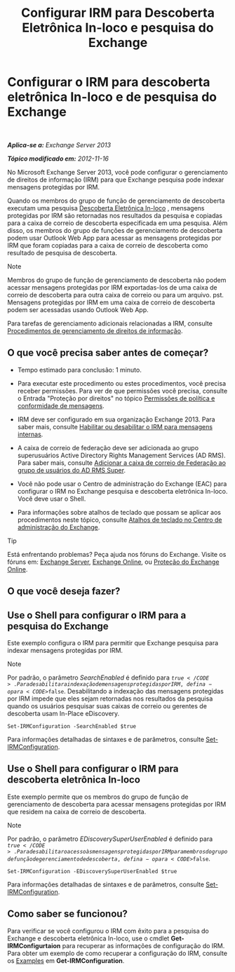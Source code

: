 ﻿---
title: 'Configurar IRM para Descoberta Eletrônica In-loco e pesquisa do Exchange'
TOCTitle: Configurar o IRM para descoberta eletrônica In-loco e de pesquisa do Exchange
ms:assetid: d96790e9-93ad-4a56-b90f-2dbfa2f2073c
ms:mtpsurl: https://technet.microsoft.com/pt-br/library/Gg588319(v=EXCHG.150)
ms:contentKeyID: 50486805
ms.date: 05/22/2018
mtps_version: v=EXCHG.150
ms.translationtype: MT
---

# Configurar o IRM para descoberta eletrônica In-loco e de pesquisa do Exchange

 

_**Aplica-se a:** Exchange Server 2013_

_**Tópico modificado em:** 2012-11-16_

No Microsoft Exchange Server 2013, você pode configurar o gerenciamento de direitos de informação (IRM) para que Exchange pesquisa pode indexar mensagens protegidas por IRM.

Quando os membros do grupo de função de gerenciamento de descoberta executam uma pesquisa [Descoberta Eletrônica In-loco](in-place-ediscovery-exchange-2013-help.md) , mensagens protegidas por IRM são retornadas nos resultados da pesquisa e copiadas para a caixa de correio de descoberta especificada em uma pesquisa. Além disso, os membros do grupo de funções de gerenciamento de descoberta podem usar Outlook Web App para acessar as mensagens protegidas por IRM que foram copiadas para a caixa de correio de descoberta como resultado de pesquisa de descoberta.


> [!NOTE]  
> Membros do grupo de função de gerenciamento de descoberta não podem acessar mensagens protegidas por IRM exportadas-los de uma caixa de correio de descoberta para outra caixa de correio ou para um arquivo. pst. Mensagens protegidas por IRM em uma caixa de correio de descoberta podem ser acessadas usando Outlook Web App.


Para tarefas de gerenciamento adicionais relacionadas a IRM, consulte [Procedimentos de gerenciamento de direitos de informação](information-rights-management-procedures-exchange-2013-help.md).

## O que você precisa saber antes de começar?

  - Tempo estimado para conclusão: 1 minuto.

  - Para executar este procedimento ou estes procedimentos, você precisa receber permissões. Para ver de que permissões você precisa, consulte o Entrada "Proteção por direitos" no tópico [Permissões de política e conformidade de mensagens](messaging-policy-and-compliance-permissions-exchange-2013-help.md).

  - IRM deve ser configurado em sua organização Exchange 2013. Para saber mais, consulte [Habilitar ou desabilitar o IRM para mensagens internas](enable-or-disable-irm-for-internal-messages-exchange-2013-help.md).

  - A caixa de correio de federação deve ser adicionada ao grupo superusuários Active Directory Rights Management Services (AD RMS). Para saber mais, consulte [Adicionar a caixa de correio de Federação ao grupo de usuários do AD RMS Super](add-the-federation-mailbox-to-the-ad-rms-super-users-group-exchange-2013-help.md).

  - Você não pode usar o Centro de administração do Exchange (EAC) para configurar o IRM no Exchange pesquisa e descoberta eletrônica In-loco. Você deve usar o Shell.

  - Para informações sobre atalhos de teclado que possam se aplicar aos procedimentos neste tópico, consulte [Atalhos de teclado no Centro de administração do Exchange](keyboard-shortcuts-in-the-exchange-admin-center-exchange-online-protection-help.md).


> [!TIP]
> Está enfrentando problemas? Peça ajuda nos fóruns do Exchange. Visite os fóruns em: <A href="https://go.microsoft.com/fwlink/p/?linkid=60612">Exchange Server</A>, <A href="https://go.microsoft.com/fwlink/p/?linkid=267542">Exchange Online</A>, ou <A href="https://go.microsoft.com/fwlink/p/?linkid=285351">Proteção do Exchange Online</A>.



## O que você deseja fazer?

## Use o Shell para configurar o IRM para a pesquisa do Exchange

Este exemplo configura o IRM para permitir que Exchange pesquisa para indexar mensagens protegidas por IRM.


> [!NOTE]
> Por padrão, o parâmetro <EM>SearchEnabled</EM> é definido para <CODE>$true</CODE>. Para desabilitar a indexação de mensagens protegidas por IRM, defina-o para <CODE>$false</CODE>. Desabilitando a indexação das mensagens protegidas por IRM impede que eles sejam retornadas nos resultados da pesquisa quando os usuários pesquisar suas caixas de correio ou gerentes de descoberta usam In-Place eDiscovery.



    Set-IRMConfiguration -SearchEnabled $true

Para informações detalhadas de sintaxes e de parâmetros, consulte [Set-IRMConfiguration](https://technet.microsoft.com/pt-br/library/dd979792\(v=exchg.150\)).

## Use o Shell para configurar o IRM para descoberta eletrônica In-loco

Este exemplo permite que os membros do grupo de função de gerenciamento de descoberta para acessar mensagens protegidas por IRM que residem na caixa de correio de descoberta.


> [!NOTE]  
> Por padrão, o parâmetro <EM>EDiscoverySuperUserEnabled</EM> é definido para <CODE>$true</CODE>. Para desabilitar o acesso às mensagens protegidas por IRM para membros do grupo de função de gerenciamento de descoberta, defina-o para <CODE>$false</CODE>.



    Set-IRMConfiguration -EDiscoverySuperUserEnabled $true

Para informações detalhadas de sintaxes e de parâmetros, consulte [Set-IRMConfiguration](https://technet.microsoft.com/pt-br/library/dd979792\(v=exchg.150\)).

## Como saber se funcionou?

Para verificar se você configurou o IRM com êxito para a pesquisa do Exchange e descoberta eletrônica In-loco, use o cmdlet **Get-IRMConfigurtaion** para recuperar as informações de configuração do IRM. Para obter um exemplo de como recuperar a configuração do IRM, consulte os [Examples](https://technet.microsoft.com/pt-br/e1821219-fe18-4642-a9c2-58eb0aadd61a\(exchg.150\)#examples) em **Get-IRMConfiguration**.

